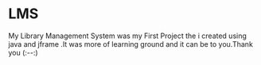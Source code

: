 # LMS
My Library Management System was my First Project the i created using java and jframe .It was more of learning ground and it can be to you.Thank you (:--:)
